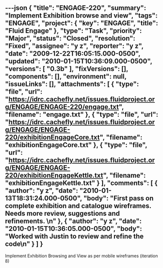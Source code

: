 ---json
{
  "title": "ENGAGE-220",
  "summary": "Implement Exhibition browse and view",
  "tags": "ENGAGE",
  "project": {
    "key": "ENGAGE",
    "title": "Fluid Engage"
  },
  "type": "Task",
  "priority": "Major",
  "status": "Closed",
  "resolution": "Fixed",
  "assignee": "y z",
  "reporter": "y z",
  "date": "2009-12-22T16:05:15.000-0500",
  "updated": "2010-01-15T10:36:09.000-0500",
  "versions": [
    "0.3b"
  ],
  "fixVersions": [],
  "components": [],
  "environment": null,
  "issueLinks": [],
  "attachments": [
    {
      "type": "file",
      "url": "https://idrc.cachefly.net/issues.fluidproject.org/ENGAGE/ENGAGE-220/engage.txt",
      "filename": "engage.txt"
    },
    {
      "type": "file",
      "url": "https://idrc.cachefly.net/issues.fluidproject.org/ENGAGE/ENGAGE-220/exhibitionEngageCore.txt",
      "filename": "exhibitionEngageCore.txt"
    },
    {
      "type": "file",
      "url": "https://idrc.cachefly.net/issues.fluidproject.org/ENGAGE/ENGAGE-220/exhibitionEngageKettle.txt",
      "filename": "exhibitionEngageKettle.txt"
    }
  ],
  "comments": [
    {
      "author": "y z",
      "date": "2010-01-13T18:31:24.000-0500",
      "body": "First pass on complete exhibition and catalogue wireframes. Needs more review, suggestions and refinements.&#x20;\n"
    },
    {
      "author": "y z",
      "date": "2010-01-15T10:36:05.000-0500",
      "body": "Worked with Justin to review and refine the code\n"
    }
  ]
}
---
Implement Exhibition Browsing and View as per mobile wireframes (iteration 8)

        